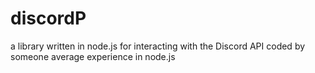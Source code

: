 # discordP
a library written in node.js for interacting with the Discord API
coded by someone average experience in node.js